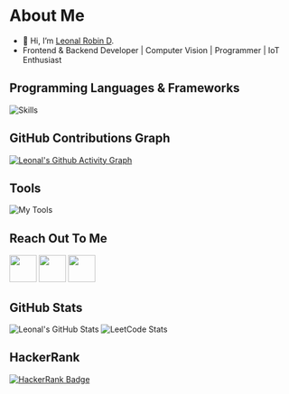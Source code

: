 # About Me

- 👋 Hi, I’m [Leonal Robin D](https://github.com/Leonallr10).
- Frontend & Backend Developer | Computer Vision | Programmer | IoT Enthusiast

## Programming Languages & Frameworks

<!--TODO: Add Verilog-->
![Skills](https://skillicons.dev/icons?i=c,cpp,py,java,js,html,css,react,next,mysql,postgres,tailwind,express,nodejs,bash,haskell,django,scala)

## GitHub Contributions Graph

[![Leonal's Github Activity Graph](https://github-readme-activity-graph.vercel.app/graph?username=Leonallr10&theme=github-dark)](https://github.com/Leonallr10)

## Tools

![My Tools](https://skillicons.dev/icons?i=git,github,linux,arduino,autocad,bootstrap,codepen,firebase,mysql,ps,visualstudio,vscode,figma,eclipse,postman,raspberrypi,anaconda,windows,gmail,linkedin,npm,sklearn,canva)

## Reach Out To Me

<a href="mailto:leonalrobinlr10@gmail.com"><img height="48" width="48" src="https://i.ibb.co/vD0fmh5/iconizer-icons8-gmail.png"></a>
<a href="https://www.linkedin.com/in/leonal-robin-d-47b681284"><img src="https://skillicons.dev/icons?i=linkedin" height="48" width="48"></a>
<a href="https://www.instagram.com/lr10robin/"><img src="https://skillicons.dev/icons?i=instagram" height="48" width="48"></a>

## GitHub Stats

![Leonal's GitHub Stats](https://github-readme-stats.vercel.app/api?username=Leonallr10&show_icons=true&theme=dark)
![LeetCode Stats](https://leetcard.jacoblin.cool/Leolr10?theme=dark&font=Marcellus&ext=contest)

## HackerRank

[![HackerRank Badge](https://img.shields.io/badge/HackerRank-Profile-brightgreen?style=for-the-badge&logo=hackerrank)](https://www.hackerrank.com/profile/APO_063)
